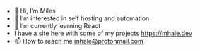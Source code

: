- 👋 Hi, I’m Miles
- 👀 I’m interested in self hosting and automation
- 🌱 I’m currently learning React
- I have a site here with some of my projects https://mhale.dev
- 📫 How to reach me mhale@protonmail.com

<!---
halemiles/halemiles is a ✨ special ✨ repository because its `README.md` (this file) appears on your GitHub profile.
You can click the Preview link to take a look at your changes.
--->
